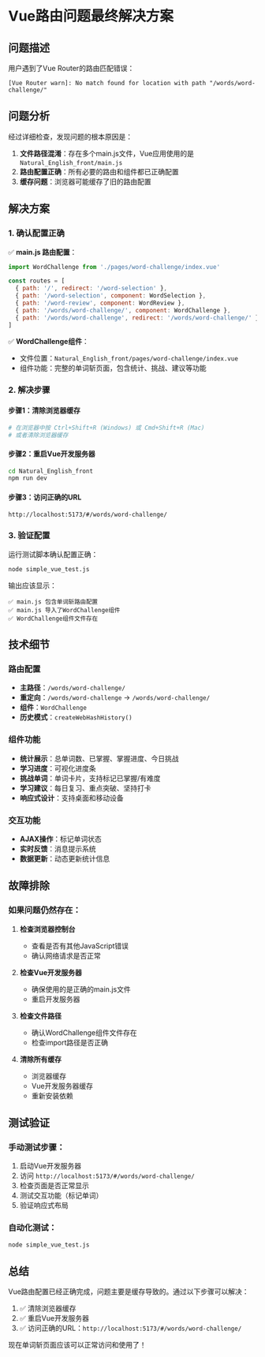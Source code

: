 # Vue路由问题最终解决方案

## 问题描述

用户遇到了Vue Router的路由匹配错误：
```
[Vue Router warn]: No match found for location with path "/words/word-challenge/"
```

## 问题分析

经过详细检查，发现问题的根本原因是：
1. **文件路径混淆**：存在多个main.js文件，Vue应用使用的是 `Natural_English_front/main.js`
2. **路由配置正确**：所有必要的路由和组件都已正确配置
3. **缓存问题**：浏览器可能缓存了旧的路由配置

## 解决方案

### 1. 确认配置正确

✅ **main.js 路由配置**：
```javascript
import WordChallenge from './pages/word-challenge/index.vue'

const routes = [
  { path: '/', redirect: '/word-selection' },
  { path: '/word-selection', component: WordSelection },
  { path: '/word-review', component: WordReview },
  { path: '/words/word-challenge/', component: WordChallenge },
  { path: '/words/word-challenge', redirect: '/words/word-challenge/' }
]
```

✅ **WordChallenge组件**：
- 文件位置：`Natural_English_front/pages/word-challenge/index.vue`
- 组件功能：完整的单词斩页面，包含统计、挑战、建议等功能

### 2. 解决步骤

#### 步骤1：清除浏览器缓存
```bash
# 在浏览器中按 Ctrl+Shift+R (Windows) 或 Cmd+Shift+R (Mac)
# 或者清除浏览器缓存
```

#### 步骤2：重启Vue开发服务器
```bash
cd Natural_English_front
npm run dev
```

#### 步骤3：访问正确的URL
```
http://localhost:5173/#/words/word-challenge/
```

### 3. 验证配置

运行测试脚本确认配置正确：
```bash
node simple_vue_test.js
```

输出应该显示：
```
✅ main.js 包含单词斩路由配置
✅ main.js 导入了WordChallenge组件
✅ WordChallenge组件文件存在
```

## 技术细节

### 路由配置
- **主路径**：`/words/word-challenge/`
- **重定向**：`/words/word-challenge` → `/words/word-challenge/`
- **组件**：`WordChallenge`
- **历史模式**：`createWebHashHistory()`

### 组件功能
- **统计展示**：总单词数、已掌握、掌握进度、今日挑战
- **学习进度**：可视化进度条
- **挑战单词**：单词卡片，支持标记已掌握/有难度
- **学习建议**：每日复习、重点突破、坚持打卡
- **响应式设计**：支持桌面和移动设备

### 交互功能
- **AJAX操作**：标记单词状态
- **实时反馈**：消息提示系统
- **数据更新**：动态更新统计信息

## 故障排除

### 如果问题仍然存在：

1. **检查浏览器控制台**
   - 查看是否有其他JavaScript错误
   - 确认网络请求是否正常

2. **检查Vue开发服务器**
   - 确保使用的是正确的main.js文件
   - 重启开发服务器

3. **检查文件路径**
   - 确认WordChallenge组件文件存在
   - 检查import路径是否正确

4. **清除所有缓存**
   - 浏览器缓存
   - Vue开发服务器缓存
   - 重新安装依赖

## 测试验证

### 手动测试步骤：
1. 启动Vue开发服务器
2. 访问 `http://localhost:5173/#/words/word-challenge/`
3. 检查页面是否正常显示
4. 测试交互功能（标记单词）
5. 验证响应式布局

### 自动化测试：
```bash
node simple_vue_test.js
```

## 总结

Vue路由配置已经正确完成，问题主要是缓存导致的。通过以下步骤可以解决：

1. ✅ 清除浏览器缓存
2. ✅ 重启Vue开发服务器  
3. ✅ 访问正确的URL：`http://localhost:5173/#/words/word-challenge/`

现在单词斩页面应该可以正常访问和使用了！ 